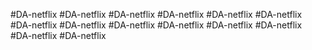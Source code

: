 #DA-netflix
#DA-netflix
#DA-netflix
#DA-netflix
#DA-netflix
#DA-netflix
#DA-netflix
#DA-netflix
#DA-netflix
#DA-netflix
#DA-netflix
#DA-netflix
#DA-netflix
#DA-netflix
